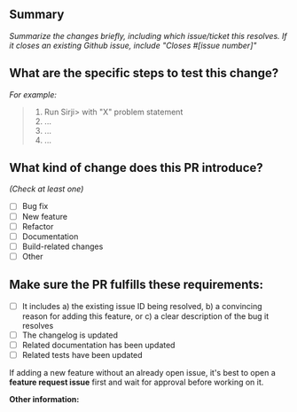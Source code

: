 <!-- Please don't delete this template -->

<!-- PULL REQUEST TEMPLATE -->
<!-- (Update "[ ]" to "[x]" to check a box) -->

## Summary

*Summarize the changes briefly, including which issue/ticket this resolves. If it closes an existing Github issue, include "Closes #[issue number]"*

## What are the specific steps to test this change?

*For example:*
> 1. Run Sirji> with "X" problem statement
> 2. ...
> 3. ...
> 4. ...

## What kind of change does this PR introduce?
*(Check at least one)*

- [ ] Bug fix
- [ ] New feature
- [ ] Refactor
- [ ] Documentation
- [ ] Build-related changes
- [ ] Other

## Make sure the PR fulfills these requirements:

- [ ] It includes a) the existing issue ID being resolved, b) a convincing reason for adding this feature, or c) a clear description of the bug it resolves
- [ ] The changelog is updated
- [ ] Related documentation has been updated
- [ ] Related tests have been updated

If adding a new feature without an already open issue, it's best to open a **feature request issue** first and wait for approval before working on it.

**Other information:**
